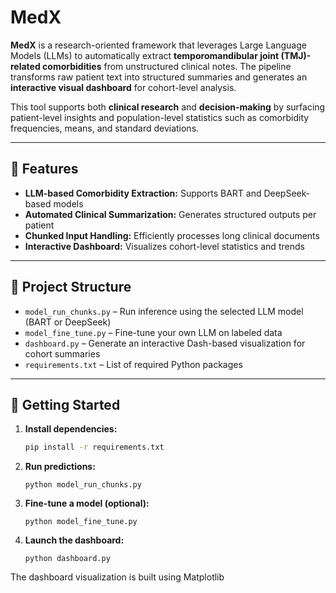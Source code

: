 # MedX

**MedX** is a research-oriented framework that leverages Large Language Models (LLMs) to automatically extract **temporomandibular joint (TMJ)-related comorbidities** from unstructured clinical notes. The pipeline transforms raw patient text into structured summaries and generates an **interactive visual dashboard** for cohort-level analysis.

This tool supports both **clinical research** and **decision-making** by surfacing patient-level insights and population-level statistics such as comorbidity frequencies, means, and standard deviations.

---

## 🔧 Features

- **LLM-based Comorbidity Extraction:** Supports BART and DeepSeek-based models
- **Automated Clinical Summarization:** Generates structured outputs per patient
- **Chunked Input Handling:** Efficiently processes long clinical documents
- **Interactive Dashboard:** Visualizes cohort-level statistics and trends

---

## 📁 Project Structure

- `model_run_chunks.py` – Run inference using the selected LLM model (BART or DeepSeek)
- `model_fine_tune.py` – Fine-tune your own LLM on labeled data
- `dashboard.py` – Generate an interactive Dash-based visualization for cohort summaries
- `requirements.txt` – List of required Python packages

---

## 🚀 Getting Started

1. **Install dependencies:**
   ```bash
   pip install -r requirements.txt
   ```
2. **Run predictions:**
   ```
   python model_run_chunks.py
   ```
3. **Fine-tune a model (optional):**
   ```
   python model_fine_tune.py
   ```
4. **Launch the dashboard:**
   ```
   python dashboard.py
   ```

The dashboard visualization is built using Matplotlib

